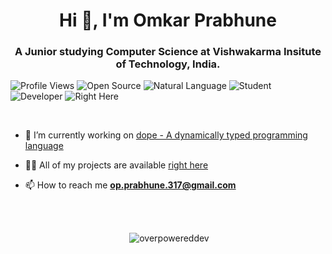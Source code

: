 <h1 align="center">Hi 👋, I'm Omkar Prabhune</h1>
<h3 align="center">A Junior studying Computer Science at Vishwakarma Insitute of Technology, India.</h3>

![Profile Views](https://komarev.com/ghpvc/?username=overpowereddev&label=Profile%20views&color=red&style=for-the-badge")
![Open Source](https://img.shields.io/badge/Open%20Source-orange)
![Natural Language](https://img.shields.io/badge/Natural%20Language-yellow)
![Student](https://img.shields.io/badge/Student-greun)
![Developer](https://img.shields.io/badge/Developer-blue)
![Right Here](https://img.shields.io/badge/Right%20Here-indigo)

<br>

- 🔭 I’m currently working on [dope - A dynamically typed programming language](https://github.com/OverPoweredDev/dope)

- 👨‍💻 All of my projects are available [right here](https://github.com/OverPoweredDev)

- 📫 How to reach me **op.prabhune.317@gmail.com**

<br>
<br>

<p align="center">&nbsp;<img src="https://github-readme-stats.vercel.app/api?username=overpowereddev&show_icons=true&locale=en" alt="overpowereddev" /></p>
